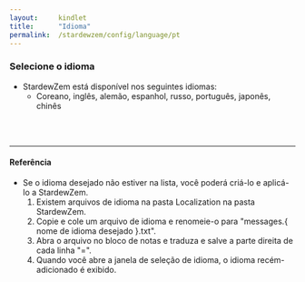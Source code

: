 ```yaml
---
layout:     kindlet
title:      "Idioma"
permalink:  /stardewzem/config/language/pt
---
```


### **Selecione o idioma**

* StardewZem está disponível nos seguintes idiomas:
  * Coreano, inglês, alemão, espanhol, russo, português, japonês, chinês

<br/>
<br/>

---
#### **Referência**
  
* Se o idioma desejado não estiver na lista, você poderá criá-lo e aplicá-lo a StardewZem.
  1. Existem arquivos de idioma na pasta Localization na pasta StardewZem.
  2. Copie e cole um arquivo de idioma e renomeie-o para "messages.{ nome de idioma desejado }.txt".
  3. Abra o arquivo no bloco de notas e traduza e salve a parte direita de cada linha "=".
  4. Quando você abre a janela de seleção de idioma, o idioma recém-adicionado é exibido.

<br/>
<br/>
